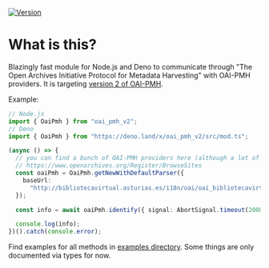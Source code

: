 [![Version](https://badgen.net/npm/v/oai_pmh_v2)](https://www.npmjs.com/package/oai_pmh_v2)

# What is this?

Blazingly fast module for Node.js and Deno to communicate through "The Open
Archives Initiative Protocol for Metadata Harvesting" with OAI-PMH providers. It
is targeting
[version 2 of OAI-PMH](https://www.openarchives.org/OAI/openarchivesprotocol.html).

Example:

```typescript
// Node.js
import { OaiPmh } from "oai_pmh_v2";
// Deno
import { OaiPmh } from "https://deno.land/x/oai_pmh_v2/src/mod.ts";

(async () => {
  // you can find a bunch of OAI-PMH providers here (although a lot of them might be non functional):
  // https://www.openarchives.org/Register/BrowseSites
  const oaiPmh = OaiPmh.getNewWithDefaultParser({
    baseUrl:
      "http://bibliotecavirtual.asturias.es/i18n/oai/oai_bibliotecavirtual.asturias.es.cmd",
  });

  const info = await oaiPmh.identify({ signal: AbortSignal.timeout(20000) });

  console.log(info);
})().catch(console.error);
```

Find examples for all methods in
[examples directory](https://github.com/flevi29/oai_pmh_v2/tree/main/examples).
Some things are only documented via types for now.
